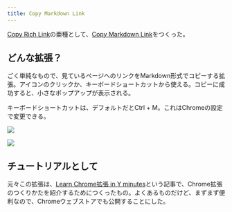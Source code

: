```yaml
---
title: Copy Markdown Link
---
```

[Copy Rich Link](https://chrome.google.com/webstore/detail/copy-rich-link/hikiamlgpdcabppakpmemaofmkgknpea)の亜種として、[Copy Markdown Link](https://chrome.google.com/webstore/detail/copy-markdown-link/gkceaaphhbeanfciglgpffnncfpipjpa)をつくった。

どんな拡張？
------

ごく単純なもので、見ているページへのリンクをMarkdown形式でコピーする拡張。アイコンのクリックか、キーボードショートカットから使える。コピーに成功すると、小さなポップアップが表示される。

キーボードショートカットは、デフォルトだとCtrl + M。これはChromeの設定で変更できる。

![](https://lh3.googleusercontent.com/HX5ikbEWom9NE1vIfU6N7kiIMF1X8QDLYSHvl40mWvSaeHZuhUn32L0kHLMYupkvLBWQW3EGP1F7qQbyn3g8j6ju3O8GaCZxLlHbfC6YqPHAkJ-OJXHXreOuUJGhsygIiZjoqKdZSkYb5vop_wh-uQ)

![](https://lh4.googleusercontent.com/Aj7q7jj8Lx5_iJXiKLHXbxaU7tSAShUsO6vCE_i-n-e0-vE3QoFAtognNjQHeUrUilXcs69tYXbYQ_Y2vs6D0s2JWImyigrR_GThQ4FZwa3QN54DTks3vzoXLkZUpHZvjM03nlbecL2cRyvsW3a91g)

チュートリアルとして
----------

元々この拡張は、[Learn Chrome拡張 in Y minutes](https://r7kamura.com/articles/2022-05-18-learn-chrome-extention-in-y-minutes)という記事で、Chrome拡張のつくりかたを紹介するためにつくったもの。よくあるものだけど、まずまず便利なので、Chromeウェブストアでも公開することにした。
